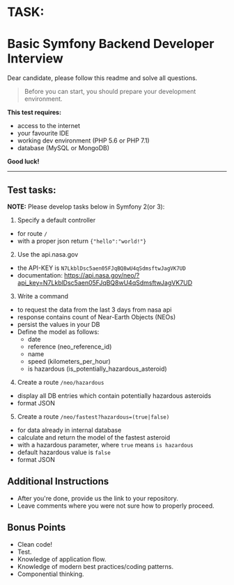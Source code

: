 TASK:
====


# Basic Symfony Backend Developer Interview

Dear candidate, please follow this readme and solve all questions.

> Before you can start, you should prepare your development environment.

**This test requires:**
- access to the internet
- your favourite IDE
- working dev environment (PHP 5.6 or PHP 7.1)
- database (MySQL or MongoDB)

**Good luck!**


--------


## Test tasks:

**NOTE:** Please develop tasks below in Symfony 2(or 3):

1. Specify a default controller
  - for route `/`
  - with a proper json return `{"hello":"world!"}`

2. Use the api.nasa.gov
  - the API-KEY is `N7LkblDsc5aen05FJqBQ8wU4qSdmsftwJagVK7UD`
  - documentation: https://api.nasa.gov/neo/?api_key=N7LkblDsc5aen05FJqBQ8wU4qSdmsftwJagVK7UD
  
3. Write a command
  - to request the data from the last 3 days from nasa api
  - response contains count of Near-Earth Objects (NEOs)
  - persist the values in your DB
  - Define the model as follows:
    - date
    - reference (neo_reference_id)
    - name
    - speed (kilometers_per_hour)
    - is hazardous (is_potentially_hazardous_asteroid)

4. Create a route `/neo/hazardous`
  - display all DB entries which contain potentially hazardous asteroids
  - format JSON

5. Create a route `/neo/fastest?hazardous=(true|false)`
  - for data already in internal database
  - calculate and return the model of the fastest asteroid
  - with a hazardous parameter, where `true` means `is hazardous`
  - default hazardous value is `false`
  - format JSON
   
## Additional Instructions

- After you're done, provide us the link to your repository.
- Leave comments where you were not sure how to properly proceed.

## Bonus Points

- Clean code!
- Test.
- Knowledge of application flow.
- Knowledge of modern best practices/coding patterns.
- Componential thinking.
